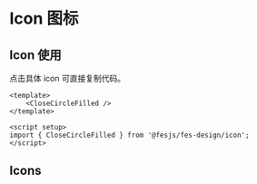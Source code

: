 # Icon 图标

## Icon 使用

点击具体 icon 可直接复制代码。

```vue
<template>
    <CloseCircleFilled />
</template>

<script setup>
import { CloseCircleFilled } from '@fesjs/fes-design/icon';
</script>
```


## Icons

<IconDoc />
